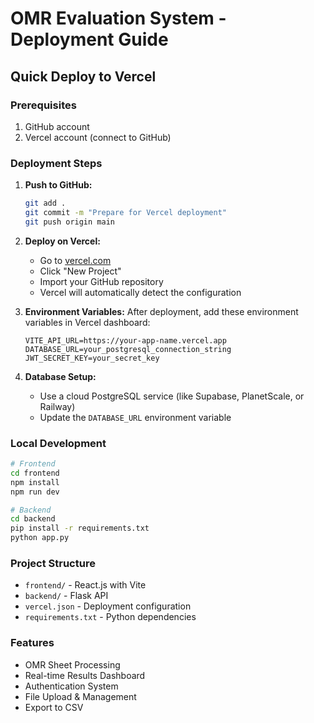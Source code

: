 # OMR Evaluation System - Deployment Guide

## Quick Deploy to Vercel

### Prerequisites
1. GitHub account
2. Vercel account (connect to GitHub)

### Deployment Steps

1. **Push to GitHub:**
   ```bash
   git add .
   git commit -m "Prepare for Vercel deployment"
   git push origin main
   ```

2. **Deploy on Vercel:**
   - Go to [vercel.com](https://vercel.com)
   - Click "New Project"
   - Import your GitHub repository
   - Vercel will automatically detect the configuration

3. **Environment Variables:**
   After deployment, add these environment variables in Vercel dashboard:
   ```
   VITE_API_URL=https://your-app-name.vercel.app
   DATABASE_URL=your_postgresql_connection_string
   JWT_SECRET_KEY=your_secret_key
   ```

4. **Database Setup:**
   - Use a cloud PostgreSQL service (like Supabase, PlanetScale, or Railway)
   - Update the `DATABASE_URL` environment variable

### Local Development
```bash
# Frontend
cd frontend
npm install
npm run dev

# Backend
cd backend
pip install -r requirements.txt
python app.py
```

### Project Structure
- `frontend/` - React.js with Vite
- `backend/` - Flask API
- `vercel.json` - Deployment configuration
- `requirements.txt` - Python dependencies

### Features
- OMR Sheet Processing
- Real-time Results Dashboard
- Authentication System
- File Upload & Management
- Export to CSV